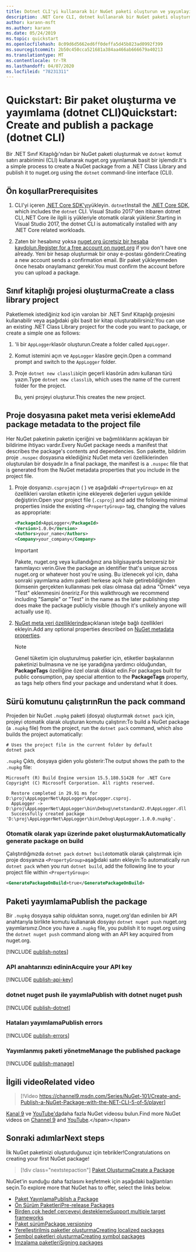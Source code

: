 ```yaml
---
title: Dotnet CLI'yi kullanarak bir NuGet paketi oluşturun ve yayımlayın
description: .NET Core CLI, dotnet kullanarak bir NuGet paketi oluşturma ve yayımlama hakkında bir iz geçidi öğretici.
author: karann-msft
ms.author: karann
ms.date: 05/24/2019
ms.topic: quickstart
ms.openlocfilehash: 8c09d6d5662ed6ff0deffa5d45b823ad0992f399
ms.sourcegitcommit: 2b50c450cca521681a384aa466ab666679a40213
ms.translationtype: MT
ms.contentlocale: tr-TR
ms.lasthandoff: 04/07/2020
ms.locfileid: "78231311"
---
```

# <a name="quickstart-create-and-publish-a-package-dotnet-cli"></a><span data-ttu-id="54c75-103">Quickstart: Bir paket oluşturma ve yayımlama (dotnet CLI)</span><span class="sxs-lookup"><span data-stu-id="54c75-103">Quickstart: Create and publish a package (dotnet CLI)</span></span>

<span data-ttu-id="54c75-104">Bir .NET Sınıf Kitaplığı'ndan bir NuGet paketi oluşturmak ve `dotnet` komut satırı arabirimini (CLI) kullanarak nuget.org yayınlamak basit bir işlemdir.</span><span class="sxs-lookup"><span data-stu-id="54c75-104">It's a simple process to create a NuGet package from a .NET Class Library and publish it to nuget.org using the `dotnet` command-line interface (CLI).</span></span>

## <a name="prerequisites"></a><span data-ttu-id="54c75-105">Ön koşullar</span><span class="sxs-lookup"><span data-stu-id="54c75-105">Prerequisites</span></span>

1. <span data-ttu-id="54c75-106">CLI'yi içeren [.NET Core SDK'yı](https://www.microsoft.com/net/download/)yükleyin. `dotnet`</span><span class="sxs-lookup"><span data-stu-id="54c75-106">Install the [.NET Core SDK](https://www.microsoft.com/net/download/), which includes the `dotnet` CLI.</span></span> <span data-ttu-id="54c75-107">Visual Studio 2017'den itibaren dotnet CLI,.NET Core ile ilgili iş yükleriyle otomatik olarak yüklenir.</span><span class="sxs-lookup"><span data-stu-id="54c75-107">Starting in Visual Studio 2017, the dotnet CLI is automatically installed with any .NET Core related workloads.</span></span>

1. <span data-ttu-id="54c75-108">Zaten bir hesabınız yoksa [nuget.org ücretsiz bir hesaba kaydolun.](https://www.nuget.org/users/account/LogOn?returnUrl=%2F)</span><span class="sxs-lookup"><span data-stu-id="54c75-108">[Register for a free account on nuget.org](https://www.nuget.org/users/account/LogOn?returnUrl=%2F) if you don't have one already.</span></span> <span data-ttu-id="54c75-109">Yeni bir hesap oluşturmak bir onay e-postası gönderir.</span><span class="sxs-lookup"><span data-stu-id="54c75-109">Creating a new account sends a confirmation email.</span></span> <span data-ttu-id="54c75-110">Bir paket yükleyemeden önce hesabı onaylamanız gerekir.</span><span class="sxs-lookup"><span data-stu-id="54c75-110">You must confirm the account before you can upload a package.</span></span>

## <a name="create-a-class-library-project"></a><span data-ttu-id="54c75-111">Sınıf kitaplığı projesi oluşturma</span><span class="sxs-lookup"><span data-stu-id="54c75-111">Create a class library project</span></span>

<span data-ttu-id="54c75-112">Paketlemek istediğiniz kod için varolan bir .NET Sınıf Kitaplığı projesini kullanabilir veya aşağıdaki gibi basit bir kitap oluşturabilirsiniz:</span><span class="sxs-lookup"><span data-stu-id="54c75-112">You can use an existing .NET Class Library project for the code you want to package, or create a simple one as follows:</span></span>

1. <span data-ttu-id="54c75-113">'li bir `AppLogger`klasör oluşturun.</span><span class="sxs-lookup"><span data-stu-id="54c75-113">Create a folder called `AppLogger`.</span></span>

1. <span data-ttu-id="54c75-114">Komut istemini açın ve `AppLogger` klasöre geçin.</span><span class="sxs-lookup"><span data-stu-id="54c75-114">Open a command prompt and switch to the `AppLogger` folder.</span></span>

1. <span data-ttu-id="54c75-115">Proje `dotnet new classlib`için geçerli klasörün adını kullanan türü yazın.</span><span class="sxs-lookup"><span data-stu-id="54c75-115">Type `dotnet new classlib`, which uses the name of the current folder for the project.</span></span>

   <span data-ttu-id="54c75-116">Bu, yeni projeyi oluşturur.</span><span class="sxs-lookup"><span data-stu-id="54c75-116">This creates the new project.</span></span>

## <a name="add-package-metadata-to-the-project-file"></a><span data-ttu-id="54c75-117">Proje dosyasına paket meta verisi ekleme</span><span class="sxs-lookup"><span data-stu-id="54c75-117">Add package metadata to the project file</span></span>

<span data-ttu-id="54c75-118">Her NuGet paketinin paketin içeriğini ve bağımlılıklarını açıklayan bir bildirime ihtiyacı vardır.</span><span class="sxs-lookup"><span data-stu-id="54c75-118">Every NuGet package needs a manifest that describes the package's contents and dependencies.</span></span> <span data-ttu-id="54c75-119">Son pakette, bildirim proje `.nuspec` dosyasına eklediğiniz NuGet meta veri özelliklerinden oluşturulan bir dosyadır.</span><span class="sxs-lookup"><span data-stu-id="54c75-119">In a final package, the manifest is a `.nuspec` file that is generated from the NuGet metadata properties that you include in the project file.</span></span>

1. <span data-ttu-id="54c75-120">Proje dosyanızı`.csproj`açın ( ) ve aşağıdaki `<PropertyGroup>` en az özellikleri varolan etiketin içine ekleyerek değerleri uygun şekilde değiştirin:</span><span class="sxs-lookup"><span data-stu-id="54c75-120">Open your project file (`.csproj`) and add the following minimal properties inside the existing `<PropertyGroup>` tag, changing the values as appropriate:</span></span>

    ```xml
    <PackageId>AppLogger</PackageId>
    <Version>1.0.0</Version>
    <Authors>your_name</Authors>
    <Company>your_company</Company>
    ```

    > [!Important]
    > <span data-ttu-id="54c75-121">Pakete, nuget.org veya kullandığınız ana bilgisayarda benzersiz bir tanımlayıcı verin.</span><span class="sxs-lookup"><span data-stu-id="54c75-121">Give the package an identifier that's unique across nuget.org or whatever host you're using.</span></span> <span data-ttu-id="54c75-122">Bu izlenecek yol için, daha sonraki yayımlama adımı paketi herkese açık hale getirebildiğinden (kimsenin gerçekten kullanması pek olası olmasa da) adına "Örnek" veya "Test" eklenmesini öneririz.</span><span class="sxs-lookup"><span data-stu-id="54c75-122">For this walkthrough we recommend including "Sample" or "Test" in the name as the later publishing step does make the package publicly visible (though it's unlikely anyone will actually use it).</span></span>

1. <span data-ttu-id="54c75-123">[NuGet meta veri özelliklerinde](/dotnet/core/tools/csproj#nuget-metadata-properties)açıklanan isteğe bağlı özellikleri ekleyin.</span><span class="sxs-lookup"><span data-stu-id="54c75-123">Add any optional properties described on [NuGet metadata properties](/dotnet/core/tools/csproj#nuget-metadata-properties).</span></span>

    > [!Note]
    > <span data-ttu-id="54c75-124">Genel tüketim için oluşturulmuş paketler için, etiketler başkalarının paketinizi bulmasına ve ne işe yaradığına yardımcı olduğundan, **PackageTags** özelliğine özel olarak dikkat edin.</span><span class="sxs-lookup"><span data-stu-id="54c75-124">For packages built for public consumption, pay special attention to the **PackageTags** property, as tags help others find your package and understand what it does.</span></span>

## <a name="run-the-pack-command"></a><span data-ttu-id="54c75-125">Sürü komutunu çalıştırın</span><span class="sxs-lookup"><span data-stu-id="54c75-125">Run the pack command</span></span>

<span data-ttu-id="54c75-126">Projeden bir NuGet `.nupkg` paketi (dosya) oluşturmak `dotnet pack` için, projeyi otomatik olarak oluşturan komutu çalıştırın:</span><span class="sxs-lookup"><span data-stu-id="54c75-126">To build a NuGet package (a `.nupkg` file) from the project, run the `dotnet pack` command, which also builds the project automatically:</span></span>

```dotnetcli
# Uses the project file in the current folder by default
dotnet pack
```

<span data-ttu-id="54c75-127">`.nupkg` Çıktı, dosyaya giden yolu gösterir:</span><span class="sxs-lookup"><span data-stu-id="54c75-127">The output shows the path to the `.nupkg` file:</span></span>

```output
Microsoft (R) Build Engine version 15.5.180.51428 for .NET Core
Copyright (C) Microsoft Corporation. All rights reserved.

  Restore completed in 29.91 ms for D:\proj\AppLoggerNet\AppLogger\AppLogger.csproj.
  AppLogger -> D:\proj\AppLoggerNet\AppLogger\bin\Debug\netstandard2.0\AppLogger.dll
  Successfully created package 'D:\proj\AppLoggerNet\AppLogger\bin\Debug\AppLogger.1.0.0.nupkg'.
```

### <a name="automatically-generate-package-on-build"></a><span data-ttu-id="54c75-128">Otomatik olarak yapı üzerinde paket oluşturmak</span><span class="sxs-lookup"><span data-stu-id="54c75-128">Automatically generate package on build</span></span>

<span data-ttu-id="54c75-129">Çalıştırdığınızda `dotnet pack` `dotnet build`otomatik olarak çalıştırmak için proje dosyanıza `<PropertyGroup>`aşağıdaki satırı ekleyin:</span><span class="sxs-lookup"><span data-stu-id="54c75-129">To automatically run `dotnet pack` when you run `dotnet build`, add the following line to your project file within `<PropertyGroup>`:</span></span>

```xml
<GeneratePackageOnBuild>true</GeneratePackageOnBuild>
```

## <a name="publish-the-package"></a><span data-ttu-id="54c75-130">Paketi yayımlama</span><span class="sxs-lookup"><span data-stu-id="54c75-130">Publish the package</span></span>

<span data-ttu-id="54c75-131">Bir `.nupkg` dosyaya sahip olduktan sonra, nuget.org'dan edinilen bir API anahtarıyla birlikte komutu kullanarak dosyayı `dotnet nuget push` nuget.org yayımlarsınız.</span><span class="sxs-lookup"><span data-stu-id="54c75-131">Once you have a `.nupkg` file, you publish it to nuget.org using the `dotnet nuget push` command along with an API key acquired from nuget.org.</span></span>

[!INCLUDE [publish-notes](includes/publish-notes.md)]

### <a name="acquire-your-api-key"></a><span data-ttu-id="54c75-132">API anahtarınızı edinin</span><span class="sxs-lookup"><span data-stu-id="54c75-132">Acquire your API key</span></span>

[!INCLUDE [publish-api-key](includes/publish-api-key.md)]

### <a name="publish-with-dotnet-nuget-push"></a><span data-ttu-id="54c75-133">dotnet nuget push ile yayımla</span><span class="sxs-lookup"><span data-stu-id="54c75-133">Publish with dotnet nuget push</span></span>

[!INCLUDE [publish-dotnet](includes/publish-dotnet.md)]

### <a name="publish-errors"></a><span data-ttu-id="54c75-134">Hataları yayımlama</span><span class="sxs-lookup"><span data-stu-id="54c75-134">Publish errors</span></span>

[!INCLUDE [publish-errors](includes/publish-errors.md)]

### <a name="manage-the-published-package"></a><span data-ttu-id="54c75-135">Yayımlanmış paketi yönetme</span><span class="sxs-lookup"><span data-stu-id="54c75-135">Manage the published package</span></span>

[!INCLUDE [publish-manage](includes/publish-manage.md)]

## <a name="related-video"></a><span data-ttu-id="54c75-136">İlgili video</span><span class="sxs-lookup"><span data-stu-id="54c75-136">Related video</span></span>

> [!Video https://channel9.msdn.com/Series/NuGet-101/Create-and-Publish-a-NuGet-Package-with-the-NET-CLI-5-of-5/player]

<span data-ttu-id="54c75-137">[Kanal 9](https://channel9.msdn.com/Series/NuGet-101) ve [YouTube'da](https://www.youtube.com/playlist?list=PLdo4fOcmZ0oVLvfkFk8O9h6v2Dcdh2bh_)daha fazla NuGet videosu bulun.</span><span class="sxs-lookup"><span data-stu-id="54c75-137">Find more NuGet videos on [Channel 9](https://channel9.msdn.com/Series/NuGet-101) and [YouTube](https://www.youtube.com/playlist?list=PLdo4fOcmZ0oVLvfkFk8O9h6v2Dcdh2bh_).</span></span>

## <a name="next-steps"></a><span data-ttu-id="54c75-138">Sonraki adımlar</span><span class="sxs-lookup"><span data-stu-id="54c75-138">Next steps</span></span>

<span data-ttu-id="54c75-139">İlk NuGet paketinizi oluşturduğunuz için tebrikler!</span><span class="sxs-lookup"><span data-stu-id="54c75-139">Congratulations on creating your first NuGet package!</span></span>

> [!div class="nextstepaction"]
> [<span data-ttu-id="54c75-140">Paket Oluşturma</span><span class="sxs-lookup"><span data-stu-id="54c75-140">Create a Package</span></span>](../create-packages/creating-a-package-dotnet-cli.md)

<span data-ttu-id="54c75-141">NuGet'in sunduğu daha fazlasını keşfetmek için aşağıdaki bağlantıları seçin.</span><span class="sxs-lookup"><span data-stu-id="54c75-141">To explore more that NuGet has to offer, select the links below.</span></span>

- [<span data-ttu-id="54c75-142">Paket Yayınlama</span><span class="sxs-lookup"><span data-stu-id="54c75-142">Publish a Package</span></span>](../nuget-org/publish-a-package.md)
- [<span data-ttu-id="54c75-143">Ön Sürüm Paketleri</span><span class="sxs-lookup"><span data-stu-id="54c75-143">Pre-release Packages</span></span>](../create-packages/Prerelease-Packages.md)
- [<span data-ttu-id="54c75-144">Birden çok hedef çerçeveyi destekleme</span><span class="sxs-lookup"><span data-stu-id="54c75-144">Support multiple target frameworks</span></span>](../create-packages/multiple-target-frameworks-project-file.md)
- [<span data-ttu-id="54c75-145">Paket sürüm</span><span class="sxs-lookup"><span data-stu-id="54c75-145">Package versioning</span></span>](../concepts/package-versioning.md)
- [<span data-ttu-id="54c75-146">Yerelleştirilmiş paketler oluşturma</span><span class="sxs-lookup"><span data-stu-id="54c75-146">Creating localized packages</span></span>](../create-packages/creating-localized-packages.md)
- [<span data-ttu-id="54c75-147">Sembol paketleri oluşturma</span><span class="sxs-lookup"><span data-stu-id="54c75-147">Creating symbol packages</span></span>](../create-packages/symbol-packages-snupkg.md)
- [<span data-ttu-id="54c75-148">İmzalama paketleri</span><span class="sxs-lookup"><span data-stu-id="54c75-148">Signing packages</span></span>](../create-packages/Sign-a-package.md)
